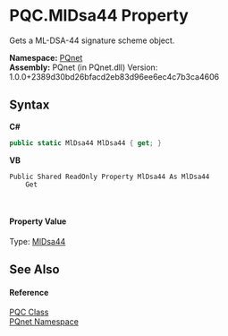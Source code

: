 # PQC.MlDsa44 Property 
 

Gets a ML-DSA-44 signature scheme object.

**Namespace:**&nbsp;<a href="fc4f881f-e121-9cf0-ed49-65bf6b5a005d">PQnet</a><br />**Assembly:**&nbsp;PQnet (in PQnet.dll) Version: 1.0.0+2389d30bd26bfacd2eb83d96ee6ec4c7b3ca4606

## Syntax

**C#**<br />
``` C#
public static MlDsa44 MlDsa44 { get; }
```

**VB**<br />
``` VB
Public Shared ReadOnly Property MlDsa44 As MlDsa44
	Get
```

<br />

#### Property Value
Type: <a href="6ced723b-94b9-cefc-3c4e-51e99bd94fb4">MlDsa44</a>

## See Also


#### Reference
<a href="80837ae2-f212-0d05-93e2-94dabbb73c7f">PQC Class</a><br /><a href="fc4f881f-e121-9cf0-ed49-65bf6b5a005d">PQnet Namespace</a><br />